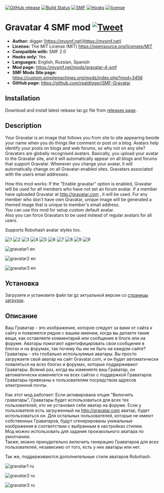 [![GitHub release](https://img.shields.io/github/release/realdigger/SMF-Gravatar.svg)](https://github.com/realdigger/SMF-Gravatar/releases)
[![Build Status](https://travis-ci.org/realdigger/SMF-Gravatar.svg?branch=master)](https://travis-ci.org/realdigger/SMF-Gravatar)
[![SMF](https://img.shields.io/badge/SMF-2.0-blue.svg?style==flat)](https://simplemachines.org)
[![Hooks](https://img.shields.io/badge/hooks%20only-✓-blue.svg?style==flat)]()
[![license](https://img.shields.io/github/license/realdigger/SMF-Gravatar.svg)]()
# Gravatar 4 SMF mod [![Tweet](https://img.shields.io/twitter/url/http/shields.io.svg?style=social)](https://twitter.com/intent/tweet?text=SMF%20Gravatar&url=https://github.com/realdigger/SMF-Gravatar&hashtags=smf,gravatar)
* **Author:** digger [https://mysmf.net](https://mysmf.net)
* **License:** The MIT License (MIT) https://opensource.org/licenses/MIT
* **Compatible with:** SMF 2.0
* **Hooks only:** Yes
* **Languages:** English, Russian, Spanish
* **Mod page:** https://mysmf.net/mods/gravatar-4-smf
* **SMF Mods Site page:** https://custom.simplemachines.org/mods/index.php?mod=3456
* **GitHub page:** https://github.com/realdigger/SMF-Gravatar

## Installation  
Download and install latest release tar.gz file from [releases page](https://github.com/realdigger/SMF-Gravatar/releases).

## Description
Your Gravatar is an image that follows you from site to site appearing beside your name when you do things like comment or post on a blog. Avatars help identify your posts on blogs and web forums, so why not on any site?
Gravatars are globally recognised avatars. Basically, you upload your avatar to the Gravatar site, and it will automatically appear on all blogs and forums that support Gravatar. Whenever you change your avatar, it will automatically change on all Gravatar-enabled sites. Gravatars associated with the users email addresses.

How this mod works:
If the "Enable gravatar" option is enabled, Gravatar will be used for all members who have not set an forum avatar. If a member have uploaded Gravatar at http://gravatar.com , it will be used. For any member who don't have own Gravatar, unique image will be generated a themed image that is unique to member's email address.  
You can use this mod for setup custom default avatar.  
Also you can force Gravatars to be used instead of regular avatars for all users.

Supports Robohash avatar styles too.

![1](https://www.gravatar.com/avatar/00000000000000000000000000000000?d=mp&amp;f=y)
![2](https://www.gravatar.com/avatar/00000000000000000000000000000000?d=identicon&amp;f=y)
![3](https://www.gravatar.com/avatar/00000000000000000000000000000000?d=monsterid&amp;f=y)
![4](https://www.gravatar.com/avatar/00000000000000000000000000000000?d=wavatar&amp;f=y)
![5](https://www.gravatar.com/avatar/00000000000000000000000000000000?d=retro&amp;f=y)
![6](https://www.gravatar.com/avatar/00000000000000000000000000000000?d=robohash)
![7](https://robohash.org/00000000000000000000000000000000?set=set2&size=80x80)
![8](https://robohash.org/00000000000000000000000000000000?set=set3&size=80x80)
![9](https://robohash.org/00000000000000000000000000000000?set=set4&size=80x80)
![9](https://robohash.org/00000000000000000000000000000000?set=set5&size=80x80)

![gravatar1 en](https://cloud.githubusercontent.com/assets/1187218/26038566/80dcfca8-391c-11e7-9850-2d9c4657c775.png)

![gravatar2 en](https://cloud.githubusercontent.com/assets/1187218/26038570/80dfb696-391c-11e7-95ed-610197f321cd.png)

![gravatar3 en](https://cloud.githubusercontent.com/assets/1187218/26038571/80e1c6e8-391c-11e7-9273-640c35e5b418.png)

## Установка    
Загрузите и установите файл tar.gz актуальной версии со [страницы загрузок](https://github.com/realdigger/SMF-Gravatar/releases).


## Описание
Ваш Граватар - это изображение, которое следует за вами от сайта к сайту и появляется рядом с вашим именем, когда вы делаете такие вещи, как оставляете комментарий или сообщение в блоге или на форуме. Аватары помогают идентифицировать свои сообщения в блогах и на форумах, так почему бы им не быть на каждом сайте?
Граватары - это глобально используемые аватары. Вы просто загружаете свой аватар на сайт Gravatar.com, и он будет автоматически появляться на всех блогах и форумах, которые поддерживают Граватары. Всякий раз, когда вы изменяете ваш Граватар, он автоматически изменяется на всех сайтах с поддержкой Граватаров. Граватары привязаны к пользователям посредством адресов электронной почты.

Как этот мод работает:
Если активирована опция "Включить граватары", Граватары будет использоваться для всех тех пользователей, кто не установил себе аватар на форуме. Если у пользователя есть загруженный на http://gravatar.com аватар, будет использоваться он. Для остальных пользователей, которые не имеют собственных Граватаров, будут сгенерированы уникальные изображения в соответствии с выбранным в настройках стилем.  
Мод можно использовать для задания произвольного аватара по умолчанию.  
Также, можно принудительно включить генерацию Граватаров для всех пользователей, независимо от того, есть у них аватары или нет.

Так же, поддерживаются дополнительные стили аватаров Robohash.

![gravatar1 ru](https://cloud.githubusercontent.com/assets/1187218/26038568/80de9fa4-391c-11e7-95af-7c5f2880683c.png)

![gravatar2 ru](https://cloud.githubusercontent.com/assets/1187218/26038569/80defb3e-391c-11e7-82f7-088e966c67fe.png)

![gravatar3 ru](https://cloud.githubusercontent.com/assets/1187218/26038567/80de4fa4-391c-11e7-99d2-da587a77648f.png)
